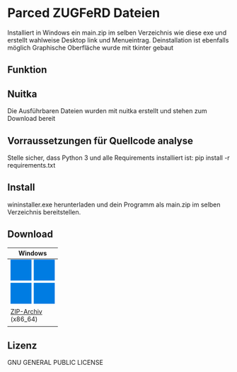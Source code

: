 # Parced ZUGFeRD Dateien
Installiert in Windows ein main.zip im selben Verzeichnis wie diese exe und erstellt wahlweise Desktop link und Menueintrag.
Deinstallation ist ebenfalls möglich
Graphische Oberfläche wurde mit tkinter gebaut

## Funktion

## Nuitka
Die Ausführbaren Dateien wurden mit nuitka erstellt und stehen zum Download bereit

## Vorraussetzungen für Quellcode analyse
Stelle sicher, dass Python 3 und alle Requirements installiert ist:
pip install -r requirements.txt

## Install
wininstaller.exe herunterladen und dein Programm als main.zip im selben Verzeichnis bereitstellen.


## Download

| Windows                                                                                                                                  |
|------------------------------------------------------------------------------------------------------------------------------------------|
| <img src="./logos/windows.png" width="100" alt="Windows">                                                                                |
| [ZIP-Archiv](https://github.com/rootloewe/wininstaller/releases/download/2.5.4/wininsteller.exe)<br>(x86_64)                             |
|                                                                                                                                          |


## Lizenz
GNU GENERAL PUBLIC LICENSE

